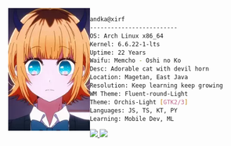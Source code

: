 <img align="left" src="images/pisu_200x300.webp" alt="MemCho" height="250" />

```bash
andka@xirf
-------------------------
OS: Arch Linux x86_64
Kernel: 6.6.22-1-lts
Uptime: 22 Years
Waifu: Memcho - Oshi no Ko
Desc: Adorable cat with devil horn
Location: Magetan, East Java
Resolution: Keep learning keep growing
WM Theme: Fluent-round-Light
Theme: Orchis-Light [GTK2/3]
Languages: JS, TS, KT, PY
Learning: Mobile Dev, ML
```

<a href="https://github.com/xirf/xirf">
  <picture>
  <source
    srcset="https://github-readme-stats.vercel.app/api?username=xirf&theme=catppuccin_mocha"
    media="(prefers-color-scheme: dark)"
  />
  <source
    srcset="https://github-readme-stats.vercel.app/api?username=xirf&theme=catppuccin_latte"
    media="(prefers-color-scheme: light), (prefers-color-scheme: no-preference)"
  />
  <img src="https://github-readme-stats.vercel.app/api?username=xirf" />
</picture>
  
</a>
<a href="https://github.com/xirf/xirf">
  <picture>
  <source
    srcset="https://github-readme-stats.vercel.app/api/top-langs?username=xirf&layout=compact&langs_count=8&card_width=320&theme=catppuccin_mocha"
    media="(prefers-color-scheme: dark)"
  />
  <source
    srcset="https://github-readme-stats.vercel.app/api/top-langs?username=xirf&layout=compact&langs_count=8&card_width=320&theme=catppuccin_latte"
    media="(prefers-color-scheme: light), (prefers-color-scheme: no-preference)"
  />
  <img src="https://github-readme-stats.vercel.app/api/top-langs?username=xirf&layout=compact&langs_count=8&card_width=320" />
</picture>
</a>

